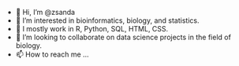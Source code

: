- 👋 Hi, I’m @zsanda
- 👀 I’m interested in bioinformatics, biology, and statistics.
- 🌱 I mostly work in R, Python, SQL, HTML, CSS.
- 💞️ I’m looking to collaborate on data science projects in the field of biology.
- 📫 How to reach me ...

<!---
zsanda/zsanda is a ✨ special ✨ repository because its `README.md` (this file) appears on your GitHub profile.
You can click the Preview link to take a look at your changes.
--->
